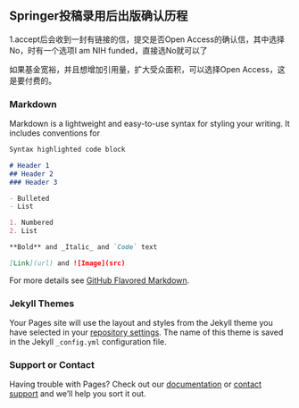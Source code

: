 ## Springer投稿录用后出版确认历程

1.accept后会收到一封有链接的信，提交是否Open Access的确认信，其中选择No，时有一个选项I am NIH funded，直接选No就可以了

如果基金宽裕，并且想增加引用量，扩大受众面积，可以选择Open Access，这是要付费的。

### Markdown

Markdown is a lightweight and easy-to-use syntax for styling your writing. It includes conventions for

```markdown
Syntax highlighted code block

# Header 1
## Header 2
### Header 3

- Bulleted
- List

1. Numbered
2. List

**Bold** and _Italic_ and `Code` text

[Link](url) and ![Image](src)
```

For more details see [GitHub Flavored Markdown](https://guides.github.com/features/mastering-markdown/).

### Jekyll Themes

Your Pages site will use the layout and styles from the Jekyll theme you have selected in your [repository settings](https://github.com/LariaYu/SubmitPaper/settings). The name of this theme is saved in the Jekyll `_config.yml` configuration file.

### Support or Contact

Having trouble with Pages? Check out our [documentation](https://help.github.com/categories/github-pages-basics/) or [contact support](https://github.com/contact) and we’ll help you sort it out.
